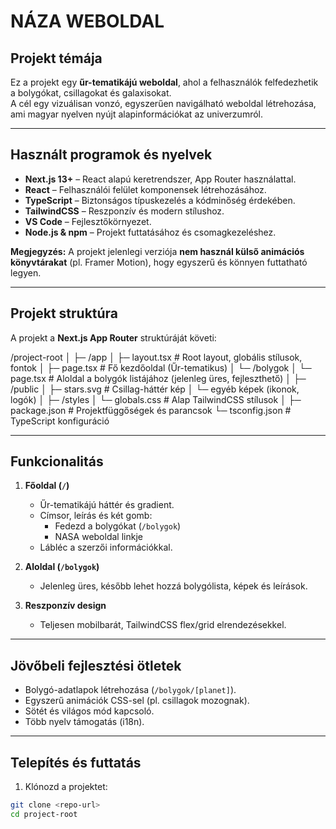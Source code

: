 # NÁZA WEBOLDAL

## Projekt témája
Ez a projekt egy **űr-tematikájú weboldal**, ahol a felhasználók felfedezhetik a bolygókat, csillagokat és galaxisokat.  
A cél egy vizuálisan vonzó, egyszerűen navigálható weboldal létrehozása, ami magyar nyelven nyújt alapinformációkat az univerzumról.

---

## Használt programok és nyelvek

- **Next.js 13+** – React alapú keretrendszer, App Router használattal.
- **React** – Felhasználói felület komponensek létrehozásához.
- **TypeScript** – Biztonságos típuskezelés a kódminőség érdekében.
- **TailwindCSS** – Reszponzív és modern stílushoz.
- **VS Code** – Fejlesztőkörnyezet.
- **Node.js & npm** – Projekt futtatásához és csomagkezeléshez.

**Megjegyzés:** A projekt jelenlegi verziója **nem használ külső animációs könyvtárakat** (pl. Framer Motion), hogy egyszerű és könnyen futtatható legyen.

---

## Projekt struktúra

A projekt a **Next.js App Router** struktúráját követi:

/project-root
│
├─ /app
│ ├─ layout.tsx # Root layout, globális stílusok, fontok
│ ├─ page.tsx # Fő kezdőoldal (Űr-tematikus)
│ └─ /bolygok
│ └─ page.tsx # Aloldal a bolygók listájához (jelenleg üres, fejleszthető)
│
├─ /public
│ ├─ stars.svg # Csillag-háttér kép
│ └─ egyéb képek (ikonok, logók)
│
├─ /styles
│ └─ globals.css # Alap TailwindCSS stílusok
│
├─ package.json # Projektfüggőségek és parancsok
└─ tsconfig.json # TypeScript konfiguráció




---

## Funkcionalitás

1. **Főoldal (`/`)**  
   - Űr-tematikájú háttér és gradient.  
   - Címsor, leírás és két gomb:  
     - Fedezd a bolygókat (`/bolygok`)  
     - NASA weboldal linkje  
   - Lábléc a szerzői információkkal.

2. **Aloldal (`/bolygok`)**  
   - Jelenleg üres, később lehet hozzá bolygólista, képek és leírások.

3. **Reszponzív design**  
   - Teljesen mobilbarát, TailwindCSS flex/grid elrendezésekkel.

---

## Jövőbeli fejlesztési ötletek

- Bolygó-adatlapok létrehozása (`/bolygok/[planet]`).  
- Egyszerű animációk CSS-sel (pl. csillagok mozognak).  
- Sötét és világos mód kapcsoló.  
- Több nyelv támogatás (i18n).

---

## Telepítés és futtatás

1. Klónozd a projektet:

```bash
git clone <repo-url>
cd project-root

